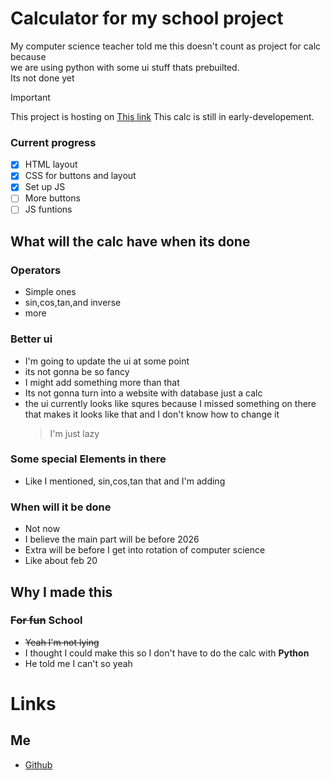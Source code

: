 # Calculator for my school project
My computer science teacher told me this doesn't count as project for calc because <br>we are using python with some ui stuff thats prebuilted.
<br>Its not done yet



> [!IMPORTANT]
> This project is hosting on [This link](https://cndormer.github.io/Calculator-for-school/)
> This calc is still in early-developement.

### Current progress
  - [x] HTML layout
  - [x] CSS for buttons and layout
  - [x] Set up JS 
  - [ ] More buttons
  - [ ] JS funtions
## What will the calc have when its done

### Operators
  - Simple ones
  - sin,cos,tan,and inverse
  - more
### Better ui
  - I'm going to update the ui at some point
  - its not gonna be so fancy
  - I might add something more than that
  - Its not gonna turn into a website with database just a calc
  - the ui currently looks like squres because I missed something on there that makes it looks like that and I don't know how to change it
    > I'm just lazy
### Some special Elements in there
  - Like I mentioned, sin,cos,tan that and I'm adding
### When will it be done
  - Not now
  - I believe the main part will be before 2026
  - Extra will be before I get into rotation of computer science
  - Like about feb 20

## Why I made this

### ~~For fun~~ School
  - ~~Yeah I'm not lying~~
  - I thought I could make this so I don't have to do the calc with __Python__
  - He told me I can't so yeah

# Links
## Me
  - [Github](https://github.com/CNDormer)

